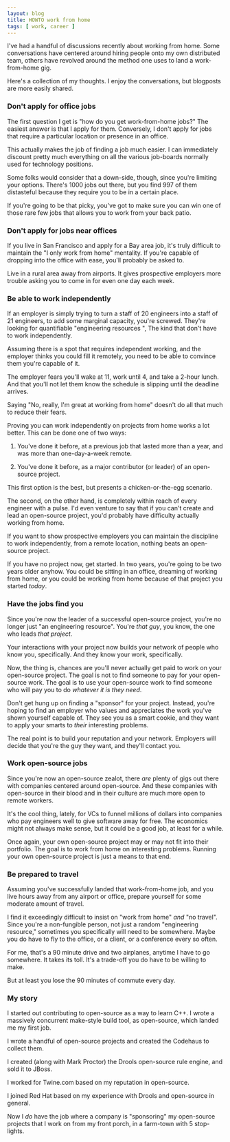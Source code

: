 ```yaml
---
layout: blog
title: HOWTO work from home
tags: [ work, career ]
---
```


I've had a handful of discussions recently about working from home.
Some conversations have centered around hiring people onto my own distributed team,
others have revolved around the method one uses to land a work-from-home gig.

Here's a collection of my thoughts.  I enjoy the conversations, but blogposts
are more easily shared.

### Don't apply for office jobs

The first question I get is "how do you get work-from-home jobs?"  The easiest
answer is that I apply for them.  Conversely, I don't apply for jobs that require
a particular location or presence in an office.  

This actually makes the job of finding a job much easier.  I can immediately
discount pretty much everything on all the various job-boards normally used
for technology positions. 

Some folks would consider that a down-side, though, since you're limiting
your options. There's 1000 jobs out there, but you find 997 of them
distasteful because they require you to be in a certain place.  

If you're going to be that picky, you've got to make sure you can win one
of those rare few jobs that allows you to work from your back patio.

### Don't apply for jobs near offices

If you live in San Francisco and apply for a Bay area job, it's truly difficult
to maintain the "I only work from home" mentality.  If you're capable of dropping
into the office with ease, you'll probably be asked to.

Live in a rural area away from airports.  It gives prospective employers
more trouble asking you to come in for even one day each week.

### Be able to work independently

If an employer is simply trying to turn a staff of 20 engineers into
a staff of 21 engineers, to add some marginal capacity, you're screwed.
They're looking for quantifiable "engineering resources ", The kind that 
don't have to work independently.

Assuming there is a spot that requires independent working, and the 
employer thinks you could fill it remotely, you need to be able to
convince them you're capable of it.  

The employer fears you'll wake at 11, work until 4, and take a 2-hour
lunch.  And that you'll not let them know the schedule is slipping
until the deadline arrives.

Saying "No, really, I'm great at working from home" doesn't do all
that much to reduce their fears.

Proving you can work independently on projects from home works a lot
better. This can be done one of two ways:

1. You've done it before, at a previous job that lasted more than a
   year, and was more than one-day-a-week remote.

2. You've done it before, as a major contributor (or leader)
   of an open-source project.

This first option is the best, but presents a chicken-or-the-egg
scenario.

The second, on the other hand, is completely within reach of every
engineer with a pulse.  I'd even venture to say that if you can't
create and lead an open-source project, you'd probably have difficulty
actually working from home.

If you want to show prospective employers you can maintain the discipline
to work independently, from a remote location, nothing beats an open-source 
project.  

If you have no project now, get started.  In two years, you're going to
be two years older anyhow.  You could be sitting in an office, dreaming
of working from home, or you could be working from home because of that
project you started *today*.

### Have the jobs find you

Since you're now the leader of a successful open-source project,
you're no longer just "an engineering resource".  You're *that guy*,
you know, the one who leads *that project*.

Your interactions with your project now builds your network of people
who know you, specifically.  And they know your work, specifically.

Now, the thing is, chances are you'll never actually get paid to work
on your open-source project. The goal is not to find someone to 
pay for your open-source work.  The goal is to use your open-source
work to find someone who will pay you to do *whatever it is they need*.

Don't get hung up on finding a "sponsor" for your project. Instead, you're 
hoping to find an employer who values and appreciates the work you've
shown yourself capable of.  They see you as a smart cookie, and they want
to apply your smarts to *their* interesting problems.

The real point is to build your reputation and your network.  Employers
will decide that you're the guy they want, and they'll contact you.

### Work open-source jobs

Since you're now an open-source zealot, there *are* plenty of gigs out
there with companies centered around open-source.  And these companies with
open-source in their blood and in their culture are much more open to
remote workers. 

It's the cool thing, lately, for VCs to funnel millions of dollars into
companies who pay engineers well to give software away for free.  The
economics might not always make sense, but it could be a good
job, at least for a while.

Once again, your own open-source project may or may not fit into
their portfolio. The goal is to work from home on interesting problems.
Running your own open-source project is just a means to that end.

### Be prepared to travel

Assuming you've successfully landed that work-from-home job, and
you live hours away from any airport or office, prepare yourself
for some moderate amount of travel. 

I find it exceedingly difficult to insist on "work from home"
*and* "no travel".  Since you're a non-fungible person, not
just a random "engineering resource," sometimes you specifically
will need to be somewhere.  Maybe you do have to fly to the office,
or a client, or a conference every so often.  

For me, that's a 90 minute drive and two airplanes, anytime I have
to go somewhere.  It takes its toll.  It's a trade-off you do have
to be willing to make.

But at least you lose the 90 minutes of commute every day.

### My story

I started out contributing to open-source as a way to learn C++.
I wrote a massively concurrent make-style build tool, as open-source,
which landed me my first job.

I wrote a handful of open-source projects and created the Codehaus
to collect them.

I created (along with Mark Proctor) the Drools open-source rule engine,
and sold it to JBoss.

I worked for Twine.com based on my reputation in open-source.

I joined Red Hat based on my experience with Drools and open-source in general.

Now I *do* have the job where a company is "sponsoring" my open-source projects
that I work on from my front porch, in a farm-town with 5 stop-lights.

